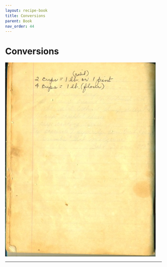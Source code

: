 ```yaml
---
layout: recipe-book
title: Conversions
parent: Book
nav_order: 44
---
```


# Conversions
![Conversions](/recipe-images/pages/page-44.jpg)

---
